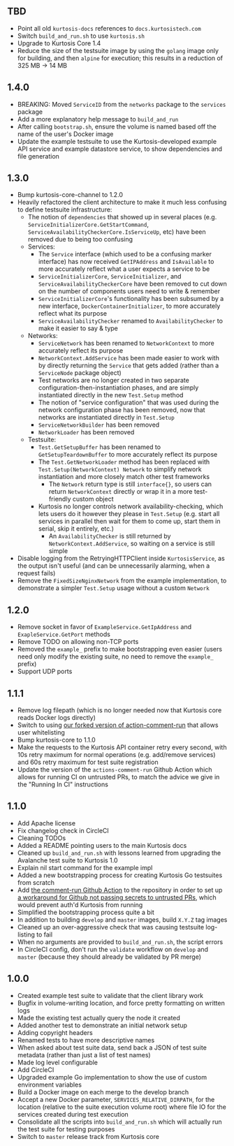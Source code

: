 ## TBD
* Point all old `kurtosis-docs` references to `docs.kurtosistech.com`
* Switch `build_and_run.sh` to use `kurtosis.sh`
* Upgrade to Kurtosis Core 1.4
* Reduce the size of the testsuite image by using the `golang` image only for building, and then `alpine` for execution; this results in a reduction of 325 MB -> 14 MB

## 1.4.0
* BREAKING: Moved `ServiceID` from the `networks` package to the `services` package
* Add a more explanatory help message to `build_and_run`
* After calling `bootstrap.sh`, ensure the volume is named based off the name of the user's Docker image
* Update the example testsuite to use the Kurtosis-developed example API service and example datastore service, to show dependencies and file generation

## 1.3.0
* Bump kurtosis-core-channel to 1.2.0
* Heavily refactored the client architecture to make it much less confusing to define testsuite infrastructure:
    * The notion of `dependencies` that showed up in several places (e.g. `ServiceInitializerCore.GetStartCommand`, `ServiceAvailabilityCheckerCore.IsServiceUp`, etc) have been removed due to being too confusing
    * Services: 
        * The `Service` interface (which used to be a confusing marker interface) has now received `GetIPAddress` and `IsAvailable` to more accurately reflect what a user expects a service to be
        * `ServiceInitializerCore`, `ServiceInitializer`, and `ServiceAvailabilityCheckerCore` have been removed to cut down on the number of components users need to write & remember
        * `ServiceInitializerCore`'s functionality has been subsumed by a new interface, `DockerContainerInitializer`, to more accurately reflect what its purpose
        * `ServiceAvailabilityChecker` renamed to `AvailabilityChecker` to make it easier to say & type
    * Networks: 
        * `ServiceNetwork` has been renamed to `NetworkContext` to more accurately reflect its purpose
        * `NetworkContext.AddService` has been made easier to work with by directly returning the `Service` that gets added (rather than a `ServiceNode` package object)
        * Test networks are no longer created in two separate configuration-then-instantiation phases, and are simply instantiated directly in the new `Test.Setup` method
        * The notion of "service configuration" that was used during the network configuration phase has been removed, now that networks are instantiated directly in `Test.Setup`
        * `ServiceNetworkBuilder` has been removed
        * `NetworkLoader` has been removed
    * Testsuite:
        * `Test.GetSetupBuffer` has been renamed to `GetSetupTeardownBuffer` to more accurately reflect its purpose
        * The `Test.GetNetworkLoader` method has been replaced with `Test.Setup(NetworkContext) Network` to simplify network instantiation and more closely match other test frameworks
            * The `Network` return type is still `interface{}`, so users can return `NetworkContext` directly or wrap it in a more test-friendly custom object
        * Kurtosis no longer controls network availability-checking, which lets users do it however they please in `Test.Setup` (e.g. start all services in parallel then wait for them to come up, start them in serial, skip it entirely, etc.)
            * An `AvailabilityChecker` is still returned by `NetworkContext.AddService`, so waiting on a service is still simple
* Disable logging from the RetryingHTTPClient inside `KurtosisService`, as the output isn't useful (and can be unnecessarily alarming, when a request fails)
* Remove the `FixedSizeNginxNetwork` from the example implementation, to demonstrate a simpler `Test.Setup` usage without a custom `Network`

## 1.2.0
* Remove socket in favor of `ExampleService.GetIpAddress` and `ExapleService.GetPort` methods
* Remove TODO on allowing non-TCP ports
* Removed the `example_` prefix to make bootstrapping even easier (users need only modify the existing suite, no need to remove the `example_` prefix)
* Support UDP ports

## 1.1.1
* Remove log filepath (which is no longer needed now that Kurtosis core reads Docker logs directly)
* Switch to using [our forked version of action-comment-run](https://github.com/mieubrisse/actions-comment-run) that allows user whitelisting
* Bump kurtosis-core to 1.1.0
* Make the requests to the Kurtosis API container retry every second, with 10s retry maximum for normal operations (e.g. add/remove services) and 60s retry maximum for test suite registration
* Update the version of the `actions-comment-run` Github Action which allows for running CI on untrusted PRs, to match the advice we give in the "Running In CI" instructions

## 1.1.0
* Add Apache license
* Fix changelog check in CircleCI 
* Cleaning TODOs 
* Added a README pointing users to the main Kurtosis docs
* Cleaned up `build_and_run.sh` with lessons learned from upgrading the Avalanche test suite to Kurtosis 1.0
* Explain nil start command for the example impl
* Added a new bootstrapping process for creating Kurtosis Go testsuites from scratch
* Add [the comment-run Github Action](https://github.com/nwtgck/actions-comment-run/tree/20297f070391450752be7ac1ebd454fb53f62795#pr-merge-preview) to the repository in order to set up [a workaround for Github not passing secrets to untrusted PRs](https://github.community/t/secrets-for-prs-who-are-not-collaborators/17712), which would prevent auth'd Kurtosis from running
* Simplified the bootstrapping process quite a bit
* In addition to building `develop` and `master` images, build `X.Y.Z` tag images
* Cleaned up an over-aggressive check that was causing testsuite log-listing to fail
* When no arguments are provided to `build_and_run.sh`, the script errors
* In CircleCI config, don't run the `validate` workflow on `develop` and `master` (because they should already be validated by PR merge)

## 1.0.0
* Created example test suite to validate that the client library work
* Bugfix in volume-writing location, and force pretty formatting on written logs
* Made the existing test actually query the node it created
* Added another test to demonstrate an initial network setup
* Adding copyright headers
* Renamed tests to have more descriptive names
* When asked about test suite data, send back a JSON of test suite metadata (rather than just a list of test names)
* Made log level configurable
* Add CircleCI
* Upgraded example Go implementation to show the use of custom environment variables
* Build a Docker image on each merge to the develop branch
* Accept a new Docker parameter, `SERVICES_RELATIVE_DIRPATH`, for the location (relative to the suite execution volume root) where file IO for the services created during test execution
* Consolidate all the scripts into `build_and_run.sh` which will actually run the test suite for testing purposes
* Switch to `master` release track from Kurtosis core
